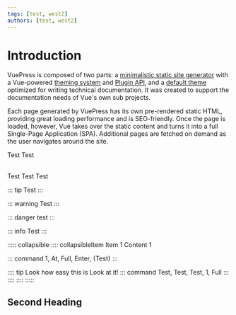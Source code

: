 ```yaml
---
tags: [test, west2]
authors: [test, west2]
---
```

# Introduction

VuePress is composed of two parts: a [minimalistic static site generator](https://github.com/vuejs/vuepress/tree/master/packages/%40vuepress/core) with a Vue-powered [theming system](https://v1.vuepress.vuejs.org/theme/) and [Plugin API](https://v1.vuepress.vuejs.org/plugin/), and a [default theme](https://v1.vuepress.vuejs.org/theme/default-theme-config.html) optimized for writing technical documentation. It was created to support the documentation needs of Vue's own sub projects.

Each page generated by VuePress has its own pre-rendered static HTML, providing great loading performance and is SEO-friendly. Once the page is loaded, however, Vue takes over the static content <LightingKey name="Full"/> and turns it into a full Single-Page Application (SPA). Additional pages are fetched on demand as the user navigates around the site.

<!-- Testing <LightingCommand command="1, At & Full & Enter" inline='true'>Test</LightingCommand> Post -->

<!-- ::: command
1, Enter
::: -->

<!-- <LightingCommand command="Or, like, this, if, you, need, funky, things"/> -->

Test <LightingCommand inline='false' command="1, Full, test & test2"/> Test

<br>
<v-alert
    border="left"
    type='success'
    elevation='2'
>Test
</v-alert>
<v-alert
    border="left"
    type='success'
    elevation='2'
    outlined
>Test
</v-alert>
<v-alert
    border="left"
    type='success'
    elevation='2'
    colored-border
>Test
</v-alert>

::: tip
Test
:::

::: warning
Test
:::

::: danger
test
:::

::: info
Test
:::

::::: collapsible
:::: collapsibleItem Item 1
Content 1


::: command
1, At, Full, Enter, {Test}
:::


:::: tip Look how easy this is
Look at it!
::: command
Test, Test, Test, 1, Full
:::
::::
::::
:::::

## Second Heading